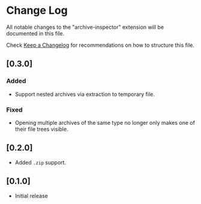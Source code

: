 # Change Log

All notable changes to the "archive-inspector" extension will be documented in this file.

Check [Keep a Changelog](http://keepachangelog.com/) for recommendations on how to structure this file.

## [0.3.0]

### Added
- Support nested archives via extraction to temporary file.

### Fixed
- Opening multiple archives of the same type no longer only makes one of their file trees visible.

## [0.2.0]

- Added `.zip` support.

## [0.1.0]

- Initial release
